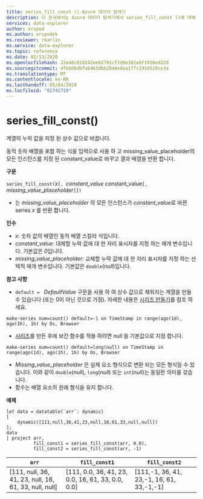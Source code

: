 ```yaml
---
title: series_fill_const ()-Azure 데이터 탐색기
description: 이 문서에서는 Azure 데이터 탐색기에서 series_fill_const ()에 대해 설명 합니다.
services: data-explorer
author: orspod
ms.author: orspodek
ms.reviewer: rkarlin
ms.service: data-explorer
ms.topic: reference
ms.date: 02/13/2020
ms.openlocfilehash: 22e40c810242ee82701cf2d0e382a9f1910ed22d
ms.sourcegitcommit: 4f68d6dbfa6463dbb284de0aa17fc193d529ce3a
ms.translationtype: MT
ms.contentlocale: ko-KR
ms.lasthandoff: 05/04/2020
ms.locfileid: "82741719"
---
```

# <a name="series_fill_const"></a>series_fill_const()

계열의 누락 값을 지정 된 상수 값으로 바꿉니다.

동적 숫자 배열을 포함 하는 식을 입력으로 사용 하 고 missing_value_placeholder의 모든 인스턴스를 지정 된 constant_value로 바꾸고 결과 배열을 반환 합니다.

**구문**

`series_fill_const(`*x*`[, `*constant_value* constant_value`[,` *missing_value_placeholder*`]])`
* 는 *missing_value_placeholder* 의 모든 인스턴스가 *constant_value*로 바뀐 series *x* 를 반환 합니다.

**인수**

* *x*: 숫자 값의 배열인 동적 배열 스칼라 식입니다.
* *constant_value*: 대체할 누락 값에 대 한 자리 표시자를 지정 하는 매개 변수입니다. 기본값은 *0*입니다. 
* *missing_value_placeholder*: 교체할 누락 값에 대 한 자리 표시자를 지정 하는 선택적 매개 변수입니다. 기본값은 `double`(*null*)입니다.

**참고 사항**
* `default = ` *DefaultValue* 구문을 사용 하 여 상수 값으로 채워지는 계열을 만들 수 있습니다 (또는 0이 아닌 것으로 가정). 자세한 내용은 [시리즈 만들기](make-seriesoperator.md)를 참조 하세요.

```kusto
make-series num=count() default=-1 on TimeStamp in range(ago(1d), ago(1h), 1h) by Os, Browser
```
  
* [시리즈](make-seriesoperator.md)를 만든 후에 보간 함수를 적용 하려면 *null* 을 기본값으로 지정 합니다. 

```kusto
make-series num=count() default=long(null) on TimeStamp in range(ago(1d), ago(1h), 1h) by Os, Browser
```
  
* *Missing_value_placeholder* 은 실제 요소 형식으로 변환 되는 모든 형식일 수 있습니다. 이와 같이 `double`(*null*), `long`(*null*) 또는 `int`(*null*)는 동일한 의미를 갖습니다.
* 함수는 배열 요소의 원래 형식을 유지 합니다. 

**예제**

```kusto
let data = datatable(`arr`: dynamic)
[
    dynamic([111,null,36,41,23,null,16,61,33,null,null])   
];
data 
| project arr, 
          fill_const1 = series_fill_const(arr, 0.0),
          fill_const2 = series_fill_const(arr, -1)  
```

|`arr`|`fill_const1`|`fill_const2`|
|---|---|---|
|[111, null, 36, 41, 23, null, 16, 61, 33, null, null]|[111, 0.0, 36, 41, 23, 0.0, 16, 61, 33, 0.0, 0.0]|[111,-1, 36, 41, 23,-1, 16, 61, 33,-1,-1]|
